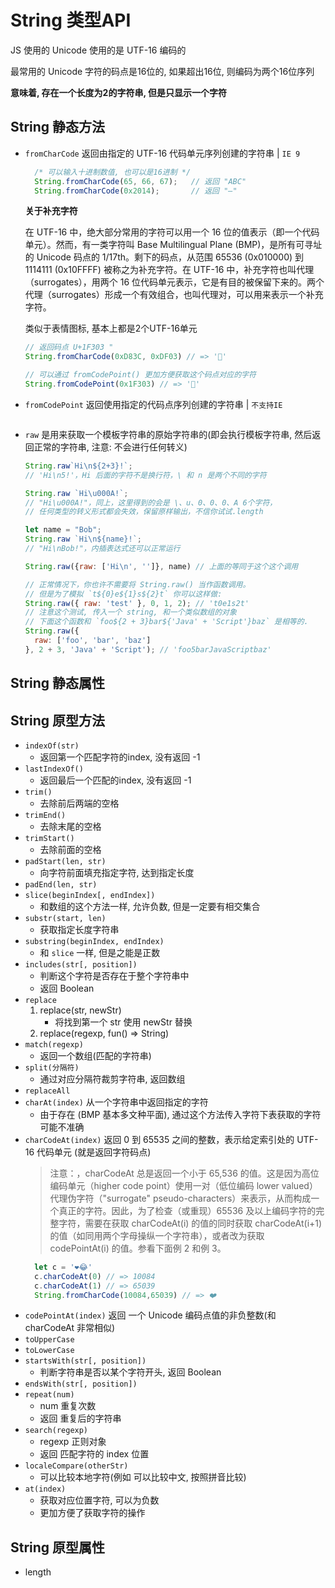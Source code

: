 <!--
 * @Author: your name
 * @Date: 2021-05-30 17:16:50
 * @LastEditTime: 2022-02-24 16:10:49
 * @LastEditors: huangyingli
 * @Description: In User Settings Edit
 * @FilePath: \my-code-base\JS\JS-API\数据类型\String-API.md
-->

# String 类型API

JS 使用的 Unicode 使用的是 UTF-16 编码的

最常用的 Unicode 字符的码点是16位的, 如果超出16位, 则编码为两个16位序列

**意味着, 存在一个长度为2的字符串, 但是只显示一个字符**

## String 静态方法

+ `fromCharCode` 返回由指定的 UTF-16 代码单元序列创建的字符串 | `IE 9`
  ```js
    /* 可以输入十进制数值, 也可以是16进制 */
    String.fromCharCode(65, 66, 67);   // 返回 "ABC" 
    String.fromCharCode(0x2014);       // 返回 "—"
  ```
  **关于补充字符**

  在 UTF-16 中，绝大部分常用的字符可以用一个 16 位的值表示（即一个代码单元）。然而，有一类字符叫 Base Multilingual Plane (BMP)，是所有可寻址的 Unicode 码点的 1/17th。剩下的码点，从范围 65536 (0x010000) 到 1114111 (0x10FFFF) 被称之为补充字符。在 UTF-16 中，补充字符也叫代理（surrogates），用两个 16 位代码单元表示，它是有目的被保留下来的。两个代理（surrogates）形成一个有效组合，也叫代理对，可以用来表示一个补充字符。

  类似于表情图标, 基本上都是2个UTF-16单元
  ```js
  // 返回码点 U+1F303 "
  String.fromCharCode(0xD83C, 0xDF03) // => '🌃'

  // 可以通过 fromCodePoint() 更加方便获取这个码点对应的字符
  String.fromCodePoint(0x1F303) // => '🌃'
  ```
+ `fromCodePoint` 返回使用指定的代码点序列创建的字符串 | `不支持IE`
  ```js

  ``` 
+ `raw` 是用来获取一个模板字符串的原始字符串的(即会执行模板字符串, 然后返回正常的字符串, 注意: 不会进行任何转义)
  ```js
  String.raw`Hi\n${2+3}!`;
  // 'Hi\n5!'，Hi 后面的字符不是换行符，\ 和 n 是两个不同的字符

  String.raw `Hi\u000A!`;
  // "Hi\u000A!"，同上，这里得到的会是 \、u、0、0、0、A 6个字符，
  // 任何类型的转义形式都会失效，保留原样输出，不信你试试.length

  let name = "Bob";
  String.raw `Hi\n${name}!`;
  // "Hi\nBob!"，内插表达式还可以正常运行

  String.raw({raw: ['Hi\n', '']}, name) // 上面的等同于这个这个调用

  // 正常情况下，你也许不需要将 String.raw() 当作函数调用。
  // 但是为了模拟 `t${0}e${1}s${2}t` 你可以这样做:
  String.raw({ raw: 'test' }, 0, 1, 2); // 't0e1s2t'
  // 注意这个测试, 传入一个 string, 和一个类似数组的对象
  // 下面这个函数和 `foo${2 + 3}bar${'Java' + 'Script'}baz` 是相等的.
  String.raw({
    raw: ['foo', 'bar', 'baz']
  }, 2 + 3, 'Java' + 'Script'); // 'foo5barJavaScriptbaz'
  ```

## String 静态属性

## String 原型方法

+ `indexOf(str)`
  + 返回第一个匹配字符的index, 没有返回 -1
+ `lastIndexOf()`
  + 返回最后一个匹配的index, 没有返回 -1
+ `trim()`
  + 去除前后两端的空格
+ `trimEnd()`
  + 去除末尾的空格
+ `trimStart()`
  + 去除前面的空格
+ `padStart(len, str)`
  + 向字符前面填充指定字符, 达到指定长度
+ `padEnd(len, str)`
+ `slice(beginIndex[, endIndex])`
  + 和数组的这个方法一样, 允许负数, 但是一定要有相交集合
+ `substr(start, len)`
  + 获取指定长度字符串
+ `substring(beginIndex, endIndex)`
  + 和 `slice` 一样, 但是之能是正数
+ `includes(str[, position])`
  + 判断这个字符是否存在于整个字符串中
  + 返回 Boolean
+ `replace`
  1. replace(str, newStr)
     + 将找到第一个 str 使用 newStr 替换
  2. replace(regexp, fun() => String)   
+ `match(regexp)`
  + 返回一个数组(匹配的字符串)
+ `split(分隔符)`
  + 通过对应分隔符裁剪字符串, 返回数组
+ `replaceAll`
+ `charAt(index)` 从一个字符串中返回指定的字符
  + 由于存在 (BMP 基本多文种平面), 通过这个方法传入字符下表获取的字符可能不准确
+ `charCodeAt(index)` 返回 0 到 65535 之间的整数，表示给定索引处的 UTF-16 代码单元 (就是返回字符码点)
  > 注意：，charCodeAt 总是返回一个小于 65,536 的值。这是因为高位编码单元（higher code point）使用一对（低位编码 lower valued）代理伪字符（"surrogate" pseudo-characters）来表示，从而构成一个真正的字符。因此，为了检查（或重现）65536 及以上编码字符的完整字符，需要在获取 charCodeAt(i) 的值的同时获取 charCodeAt(i+1) 的值（如同用两个字母操纵一个字符串），或者改为获取 codePointAt(i) 的值。参看下面例 2 和例 3。 
    ```js
      let c = '❤️😂' 
      c.charCodeAt(0) // => 10084
      c.charCodeAt(1) // => 65039
      String.fromCharCode(10084,65039) // => ❤️
    ```
+ `codePointAt(index)` 返回 一个 Unicode 编码点值的非负整数(和 charCodeAt 非常相似)
+ `toUpperCase`
+ `toLowerCase`
+ `startsWith(str[, position])`
  + 判断字符串是否以某个字符开头, 返回 Boolean
+ `endsWith(str[, position])`
+ `repeat(num)`
  + num 重复次数
  + 返回 重复后的字符串
+ `search(regexp)`
  + regexp 正则对象
  + 返回 匹配字符的 index 位置
+ `localeCompare(otherStr)`
  + 可以比较本地字符(例如 可以比较中文, 按照拼音比较)
+ `at(index)`
  + 获取对应位置字符, 可以为负数
  + 更加方便了获取字符的操作
## String 原型属性

+ length 